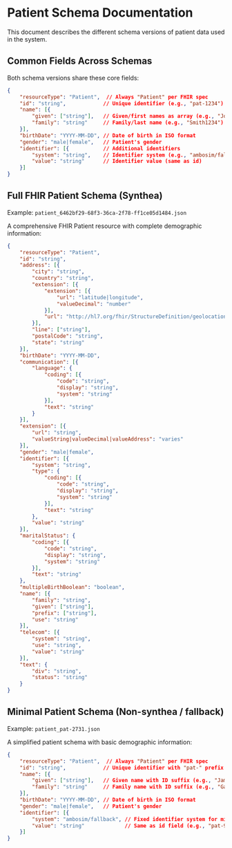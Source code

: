 # Patient Schema Documentation

This document describes the different schema versions of patient data used in the system.

## Common Fields Across Schemas
Both schema versions share these core fields:
```json
{
    "resourceType": "Patient",  // Always "Patient" per FHIR spec
    "id": "string",            // Unique identifier (e.g., "pat-1234")
    "name": [{
        "given": ["string"],   // Given/first names as array (e.g., "John1234")
        "family": "string"     // Family/last name (e.g., "Smith1234")
    }],
    "birthDate": "YYYY-MM-DD", // Date of birth in ISO format
    "gender": "male|female",   // Patient's gender
    "identifier": [{           // Additional identifiers
        "system": "string",    // Identifier system (e.g., "ambosim/fallback")
        "value": "string"      // Identifier value (same as id)
    }]
}
```

## Full FHIR Patient Schema (Synthea) 
Example: `patient_6462bf29-68f3-36ca-2f78-ff1ce05d1484.json`

A comprehensive FHIR Patient resource with complete demographic information: 
```json
{
    "resourceType": "Patient",
    "id": "string",
    "address": [{
        "city": "string",
        "country": "string",
        "extension": [{
            "extension": [{
                "url": "latitude|longitude",
                "valueDecimal": "number"
            }],
            "url": "http://hl7.org/fhir/StructureDefinition/geolocation"
        }],
        "line": ["string"],
        "postalCode": "string",
        "state": "string"
    }],
    "birthDate": "YYYY-MM-DD",
    "communication": [{
        "language": {
            "coding": [{
                "code": "string",
                "display": "string",
                "system": "string"
            }],
            "text": "string"
        }
    }],
    "extension": [{
        "url": "string",
        "valueString|valueDecimal|valueAddress": "varies"
    }],
    "gender": "male|female",
    "identifier": [{
        "system": "string",
        "type": {
            "coding": [{
                "code": "string",
                "display": "string",
                "system": "string"
            }],
            "text": "string"
        },
        "value": "string"
    }],
    "maritalStatus": {
        "coding": [{
            "code": "string",
            "display": "string",
            "system": "string"
        }],
        "text": "string"
    },
    "multipleBirthBoolean": "boolean",
    "name": [{
        "family": "string",
        "given": ["string"],
        "prefix": ["string"],
        "use": "string"
    }],
    "telecom": [{
        "system": "string",
        "use": "string",
        "value": "string"
    }],
    "text": {
        "div": "string",
        "status": "string"
    }
}
```

## Minimal Patient Schema (Non-synthea / fallback)
Example: `patient_pat-2731.json`

A simplified patient schema with basic demographic information:

```json
{
    "resourceType": "Patient",  // Always "Patient" per FHIR spec
    "id": "string",            // Unique identifier with "pat-" prefix (e.g., "pat-9791")
    "name": [{
        "given": ["string"],   // Given name with ID suffix (e.g., "James9791")
        "family": "string"     // Family name with ID suffix (e.g., "Garcia9791")
    }],
    "birthDate": "YYYY-MM-DD", // Date of birth in ISO format
    "gender": "male|female",   // Patient's gender
    "identifier": [{
        "system": "ambosim/fallback", // Fixed identifier system for minimal schema
        "value": "string"             // Same as id field (e.g., "pat-9791")
    }]
}
```
